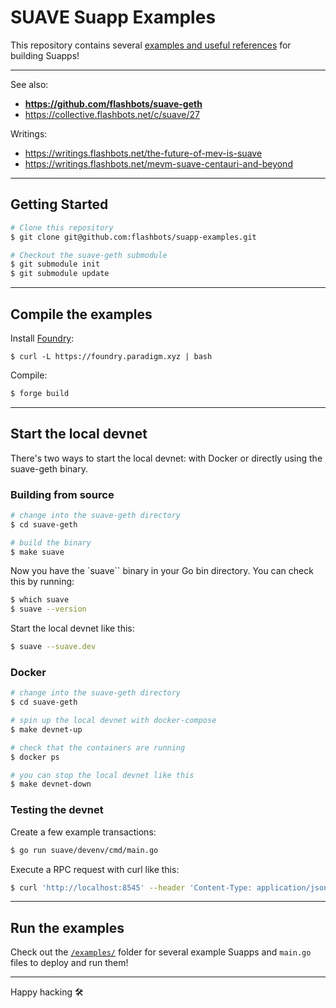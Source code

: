 # SUAVE Suapp Examples

This repository contains several [examples and useful references](/examples/) for building Suapps!

---

See also:

- **https://github.com/flashbots/suave-geth**
- https://collective.flashbots.net/c/suave/27

Writings:

- https://writings.flashbots.net/the-future-of-mev-is-suave
- https://writings.flashbots.net/mevm-suave-centauri-and-beyond

---

## Getting Started

```bash
# Clone this repository
$ git clone git@github.com:flashbots/suapp-examples.git

# Checkout the suave-geth submodule
$ git submodule init
$ git submodule update
```

---

## Compile the examples

Install [Foundry](https://getfoundry.sh/):

```
$ curl -L https://foundry.paradigm.xyz | bash
```

Compile:

```bash
$ forge build
```

---

## Start the local devnet

There's two ways to start the local devnet: with Docker or directly using the suave-geth binary.

### Building from source

```bash
# change into the suave-geth directory
$ cd suave-geth

# build the binary
$ make suave
```

Now you have the `suave`` binary in your Go bin directory. You can check this by running:

```bash
$ which suave
$ suave --version
```

Start the local devnet like this:

```bash
$ suave --suave.dev
```

### Docker

```bash
# change into the suave-geth directory
$ cd suave-geth

# spin up the local devnet with docker-compose
$ make devnet-up

# check that the containers are running
$ docker ps

# you can stop the local devnet like this
$ make devnet-down
```

### Testing the devnet

Create a few example transactions:

```bash
$ go run suave/devenv/cmd/main.go
```

Execute a RPC request with curl like this:

```bash
$ curl 'http://localhost:8545' --header 'Content-Type: application/json' --data '{ "jsonrpc":"2.0", "method":"eth_blockNumber", "params":[], "id":83 }'
```

---

## Run the examples

Check out the [`/examples/`](/examples/) folder for several example Suapps and `main.go` files to deploy and run them!

---

Happy hacking 🛠️
